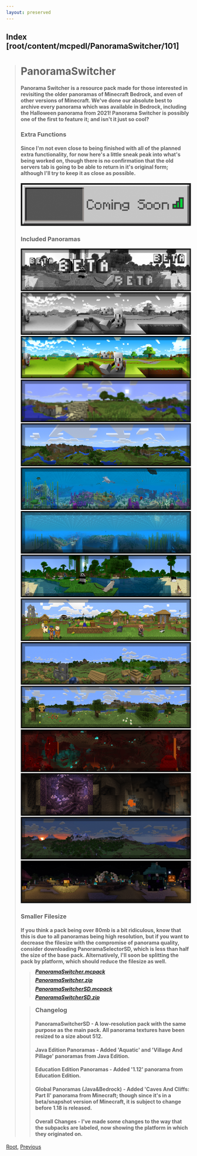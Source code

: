 ```yaml
---
layout: preserved
---
```

## Index [root/content/mcpedl/PanoramaSwitcher/101]
> # PanoramaSwitcher
> #### Panorama Switcher is a resource pack made for those interested in revisiting the older panoramas of Minecraft Bedrock, and even of other versions of Minecraft. We've done our absolute best to archive every panorama which was available in Bedrock, including the Halloween panorama from 2021! Panorama Switcher is possibly one of the first to feature it; and isn't it just so cool?
> ### Extra Functions
> #### Since I'm not even close to being finished with all of the planned extra functionality, for now here's a little sneak peak into what's being worked on, though there is no confirmation that the old servers tab is going to be able to return in it's original form; although I'll try to keep it as close as possible.
> ![Image](././upload/panorama-switcher_2.png)
> ### Included Panoramas
> ![Image](././upload/panorama-switcher_3.png)
> ![Image](././upload/panorama-switcher_4.png)
> ![Image](././upload/panorama-switcher_5.png)
> ![Image](././upload/panorama-switcher_6.png)
> ![Image](././upload/panorama-switcher_7.png)
> ![Image](././upload/panorama-switcher_8.png)
> ![Image](././upload/panorama-switcher_9.png)
> ![Image](././upload/panorama-switcher_10.png)
> ![Image](././upload/panorama-switcher_11.png)
> ![Image](././upload/panorama-switcher_12.png)
> ![Image](././upload/panorama-switcher_13.png)
> ![Image](././upload/panorama-switcher_14.png)
> ![Image](././upload/panorama-switcher_15.png)
> ![Image](././upload/panorama-switcher_16.png)
> ![Image](././upload/panorama-switcher_17.png)
> ### Smaller Filesize
> #### If you think a pack being over 80mb is a bit ridiculous, know that this is due to all panoramas being high resolution, but if you want to decrease the filesize with the compromise of panorama quality, consider downloading PanoramaSelectorSD, which is less than half the size of the base pack. Alternatively, I'll soon be splitting the pack by platform, which should reduce the filesize as well.
>
> > ##### [PanoramaSwitcher.mcpack](https://github.com/Kee7702/Kee7702.github.io/releases/download/resbin/mcpedl.101.PanoramaSwitcher.mcpack)
> > ##### [PanoramaSwitcher.zip](https://github.com/Kee7702/Kee7702.github.io/releases/download/resbin/mcpedl.101.PanoramaSwitcher.zip)
> > ##### [PanoramaSwitcherSD.mcpack](https://github.com/Kee7702/Kee7702.github.io/releases/download/resbin/mcpedl.101.PanoramaSwitcherSD.mcpack)
> > ##### [PanoramaSwitcherSD.zip](https://github.com/Kee7702/Kee7702.github.io/releases/download/resbin/mcpedl.101.PanoramaSwitcherSD.zip)
>
> > ### Changelog
> > #### **PanoramaSwitcherSD** - A low-resolution pack with the same purpose as the main pack. All panorama textures have been resized to a size about 512.
> > #### **Java Edition Panoramas** - Added 'Aquatic' and 'Village And Pillage' panoramas from Java Edition.
> > #### **Education Edition Panoramas** - Added '1.12' panorama from Education Edition.
> > #### **Global Panoramas (Java&Bedrock)** - Added 'Caves And Cliffs: Part II' panorama from Minecraft; though since it's in a beta/snapshot version of Minecraft, it is subject to change before 1.18 is released.
> > #### **Overall Changes** - I've made some changes to the way that the subpacks are labeled, now showing the platform in which they originated on.

[Root](/), [Previous](.././)
<head><style>blockquote>* h5 { line-height:0!important } </style></head>
